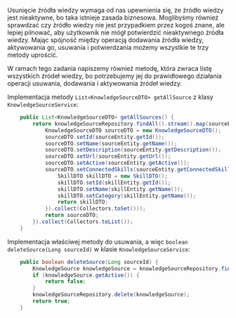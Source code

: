 Usunięcie źródła wiedzy wymaga od nas upewnienia się, że źródło wiedzy jest nieaktywne, bo taka istnieje zasada biznesowa. Moglibyśmy również sprawdzać czy źródło wiedzy nie jest przypadkiem przez kogoś znane, ale lepiej pilnować, aby użytkownik nie mógł potwierdzić nieaktywnego źródła wiedzy. Mając spójność między operacją dodawania źródła wiedzy, aktywowania go, usuwania i potwierdzania możemy wszystkie te trzy metody uprościć.

W ramach tego zadania napiszemy również metodę, która zwraca listę wszystkich źródeł wiedzy, bo potrzebujemy jej do prawidłowego działania operacji usuwania, dodawania i aktywowania źródeł wiedzy.

Implementacja metody `List<KnowledgeSourceDTO> getAllSource` z klasy `KnowledgeSourceService`:

```java
    public List<KnowledgeSourceDTO> getAllSources() {
        return knowledgeSourceRepository.findAll().stream().map(sourceEntity -> {
            KnowledgeSourceDTO sourceDTO = new KnowledgeSourceDTO();
            sourceDTO.setId(sourceEntity.getId());
            sourceDTO.setName(sourceEntity.getName());
            sourceDTO.setDescription(sourceEntity.getDescription());
            sourceDTO.setUrl(sourceEntity.getUrl());
            sourceDTO.setActive(sourceEntity.getActive());
            sourceDTO.setConnectedSkills(sourceEntity.getConnectedSkills().stream().map(skillEntity -> {
                SkillDTO skillDTO = new SkillDTO();
                skillDTO.setId(skillEntity.getId());
                skillDTO.setName(skillEntity.getName());
                skillDTO.setCategory(skillEntity.getName());
                return skillDTO;
            }).collect(Collectors.toSet()));
            return sourceDTO;
        }).collect(Collectors.toList());
    }
```

Implementacja właściwej metody do usuwania, a więc `boolean deleteSource(Long sourceId)` w klasie `KnowledgeSourceService`:

```java
    public boolean deleteSource(Long sourceId) {
        KnowledgeSource knowledgeSource = knowledgeSourceRepository.findById(sourceId).orElseThrow(IllegalArgumentException::new);
        if (knowledgeSource.getActive()) {
            return false;
        }
        knowledgeSourceRepository.delete(knowledgeSource);
        return true;
    }
```